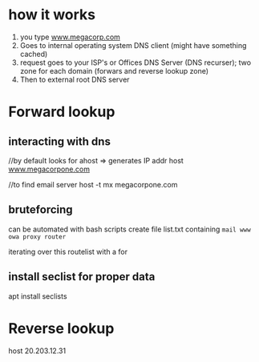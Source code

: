 # how it works

1) you type www.megacorp.com
2) Goes to internal operating system DNS client (might have something cached)
2) request goes to your ISP's or Offices DNS Server (DNS recurser); two zone for each domain (forwars and reverse lookup zone)
3) Then to external root DNS server

# Forward lookup
## interacting with dns

//by default looks for ahost => generates IP addr
host www.megacorpone.com

//to find email server
host -t mx megacorpone.com

## bruteforcing 
can be automated with bash scripts
create file list.txt containing
``
mail
www
owa
proxy
router
``

iterating over this routelist with a for

## install seclist for proper data
apt install seclists

# Reverse lookup
host 20.203.12.31



